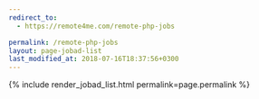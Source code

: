 ```yaml
---
redirect_to:
  - https://remote4me.com/remote-php-jobs

permalink: /remote-php-jobs
layout: page-jobad-list
last_modified_at: 2018-07-16T18:37:56+0300
---
```

{% include render_jobad_list.html permalink=page.permalink %}

